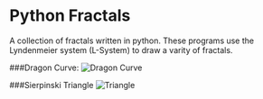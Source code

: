 # Python Fractals
A collection of fractals written in python. These programs use the Lyndenmeier system (L-System) to draw a varity of fractals.


###Dragon Curve:
![Dragon Curve](http://i.imgur.com/Lrmm5Pw.png "Dragon Curve")

###Sierpinski Triangle
![Triangle](http://i.imgur.com/pGeSNYU.gif "Sierpinski Triangle")
